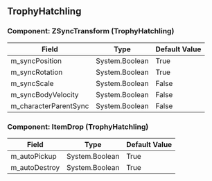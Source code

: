 ## TrophyHatchling

### Component: ZSyncTransform (TrophyHatchling)

|Field|Type|Default Value|
|---|---|---|
|m_syncPosition|System.Boolean|True|
|m_syncRotation|System.Boolean|True|
|m_syncScale|System.Boolean|False|
|m_syncBodyVelocity|System.Boolean|False|
|m_characterParentSync|System.Boolean|False|

### Component: ItemDrop (TrophyHatchling)

|Field|Type|Default Value|
|---|---|---|
|m_autoPickup|System.Boolean|True|
|m_autoDestroy|System.Boolean|True|

